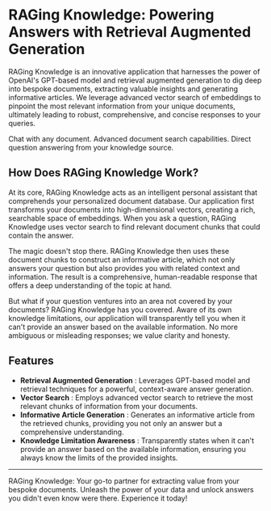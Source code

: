 <h1>RAGing Knowledge: Powering Answers with Retrieval Augmented Generation</h1>

RAGing Knowledge is an innovative application that harnesses the power of OpenAI's GPT-based model and retrieval augmented generation to dig deep into bespoke documents, extracting valuable insights and generating informative articles. We leverage advanced vector search of embeddings to pinpoint the most relevant information from your unique documents, ultimately leading to robust, comprehensive, and concise responses to your queries.

Chat with any document. Advanced document search capabilities. Direct question answering from your knowledge source.

<h2>How Does RAGing Knowledge Work?</h2>
At its core, RAGing Knowledge acts as an intelligent personal assistant that comprehends your personalized document database. Our application first transforms your documents into high-dimensional vectors, creating a rich, searchable space of embeddings. When you ask a question, RAGing Knowledge uses vector search to find relevant document chunks that could contain the answer.

The magic doesn't stop there. RAGing Knowledge then uses these document chunks to construct an informative article, which not only answers your question but also provides you with related context and information. The result is a comprehensive, human-readable response that offers a deep understanding of the topic at hand.

But what if your question ventures into an area not covered by your documents? RAGing Knowledge has you covered. Aware of its own knowledge limitations, our application will transparently tell you when it can't provide an answer based on the available information. No more ambiguous or misleading responses; we value clarity and honesty.

<h2>Features</h2>
<ul>
  <li>
    <strong>Retrieval Augmented Generation</strong>
    : Leverages GPT-based model and retrieval techniques for a powerful, context-aware answer generation.
  </li>
  <li>
    <strong>Vector Search</strong>
    : Employs advanced vector search to retrieve the most relevant chunks of information from your documents.
  </li>
  <li>
    <strong>Informative Article Generation</strong>
    : Generates an informative article from the retrieved chunks, providing you not only an answer but a comprehensive understanding.
  </li>
  <li>
    <strong>Knowledge Limitation Awareness</strong>
    : Transparently states when it can't provide an answer based on the available information, ensuring you always know the limits of the provided insights.
  </li>
</ul>

<hr>

RAGing Knowledge: Your go-to partner for extracting value from your bespoke documents. Unleash the power of your data and unlock answers you didn't even know were there. Experience it today!
